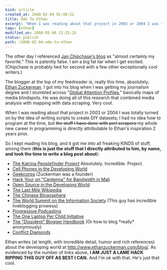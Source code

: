 ```yaml
--- 
kind: article
created_at: 2008-02-04 01:00:51
title: Ode To Ethan
excerpt: "When I was reading about that project in 2003 or 2004 I was totally turned on by the idea of writing scripts to create DIY datasets; I had no idea how to program at the time, but <strike> the stuff I have done with perl scrapers </strike> my whole new career in programming is directly attributable to Ethan's inspiration 2 years prior."
tags: [ethan]
modified_on: 2008-05-06 22:25:25
status: publish 
path: /2008-02-04-ode-to-ethan
---
```


The other day I referenced <a href="http://janchipchase.com">Jan Chipchase's blog</a> as "almost certainly my favorite." This is patently false. I am a big fat liar when I get excited. (Chipchase is probably tied for second with a few other exceptionally cool writers.)

The blogger at the top of my feedreader is, really this time, absolutely, <a href="http://www.ethanzuckerman.com/blog/">Ethan Zuckerman</a>. I got into his blog when I was getting my journalism degree and I stumbled across "<a href="http://h2odev.law.harvard.edu/ezuckerman/">Global Attention Profiles</a>," basically maps of media blindspots. He was doing all of this research that combined media analysis with mapping with data scraping. Very cool.

When I was reading about that project in 2003 or 2004 I was totally turned on by the idea of writing scripts to create DIY datasets; I had no idea how to program at the time, but <strike> the stuff I have done with perl scrapers </strike> my whole new career in programming is directly attributable to Ethan's inspiration 2 years prior.

So I kept reading his blog, and it got me into all freaking KINDS of stuff, among them (<strong>this is just the stuff that I directly attributed to him, by name, and took the time to write a blog post about</strong>):
<ul>
<li><a href="http://www.unthinkingly.com/2005/09/14/geeks-responding-to-katrina-relief-20/">The Katrina Peoplefinder Project</a> Absolutely. Incredible. Project.</li>
<li><a href="http://www.unthinkingly.com/2005/07/14/technology-for-the-poor-profit-for-the-rich/">Cell Phones in the Developing World</a></li>
<li><a href="http://www.unthinkingly.com/2005/07/21/exporting-technology-exporting-ideas/">Geekcorps</a> (Zuckerman was a founder)</li>
<li><a href="http://www.unthinkingly.com/2006/12/11/geekcorps-writeup-on-newsforge/">Hack Your on "Cantenna" for Bandwidth in Mali</a></li>
<li><a href="http://www.unthinkingly.com/2006/06/29/the-reality-of-the-open-source-desktop-in-developing-world/">Open Source in the Developing World</a></li>
<li><a href="http://www.unthinkingly.com/2007/01/31/the-last-mile-wikipedia-launches/">The Last Mile Wikipedia</a></li>
<li><a href="http://www.unthinkingly.com/2005/12/28/sino-blogosphere-is-on-the-map/">The Chinese Blogosphere</a></li>
<li><a href="http://www.unthinkingly.com/2005/11/16/fear-and-loathing-in-tunis/">The World Summit on the Information Society</a> (This guy has incredible liveblogging prowess)</li>
<li><a href="http://www.unthinkingly.com/2005/11/11/hooray-for-progressive-podcasting/">Progressive Podcasting</a></li>
<li><a href="http://www.unthinkingly.com/2005/11/11/more-accounts-of-the-1-laptop-per-child-laptop-at-mit/">The One Laptop Per Child Initiative</a></li>
<li><a href="http://www.unthinkingly.com/2005/09/22/the-dissident-blogger-handbook/">The "Dissident" Blogger Handbook</a> (Or how to blog *really* anonymously)</li>
<li><a href="http://www.unthinkingly.com/index.php?tag=zuckerman">Conflict Diamonds</a></li>
</ul>

Ethan writes (at length, with incredible detail, humor and rich references) about the developing world at <a href="http://www.ethanzuckerman.com/blog/">http://www.ethanzuckerman.com/blog/</a>. As evidenced by the number of links above, <strong>I AM JUST A LAME HACK RIPPING THIS GUY OFF AS BEST I CAN.</strong> And I'm ok with that. He's just that cool.



  